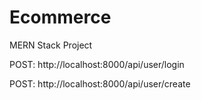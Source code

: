 # Ecommerce
MERN Stack Project

<p> POST: http://localhost:8000/api/user/login </p>
<p> POST: http://localhost:8000/api/user/create </p>

